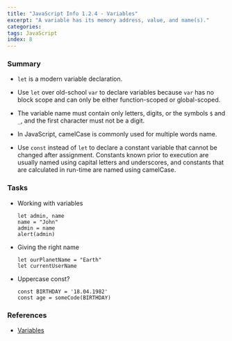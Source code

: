 ```yaml
---
title: "JavaScript Info 1.2.4 - Variables"
excerpt: "A variable has its memory address, value, and name(s)."
categories:
tags: JavaScript
index: 8
---
```


### Summary

- `let` is a modern variable declaration.

- Use `let` over old-school `var` to declare variables because `var` has no block scope and can only be either function-scoped or global-scoped.

- The variable name must contain only letters, digits, or the symbols `$` and `_`, and the first character must not be a digit.

- In JavaScript, camelCase is commonly used for multiple words name.

- Use `const` instead of `let` to declare a constant variable that cannot be changed after assignment. Constants known prior to execution are usually named using capital letters and underscores, and constants that are calculated in run-time are named using camelCase.

### Tasks

- Working with variables

  ```
  let admin, name
  name = "John"
  admin = name
  alert(admin)
  ```

- Giving the right name

  ```
  let ourPlanetName = "Earth"
  let currentUserName
  ```

- Uppercase const?

  ```
  const BIRTHDAY = '18.04.1982'
  const age = someCode(BIRTHDAY)
  ```

### References

- [Variables](https://javascript.info/variables)
